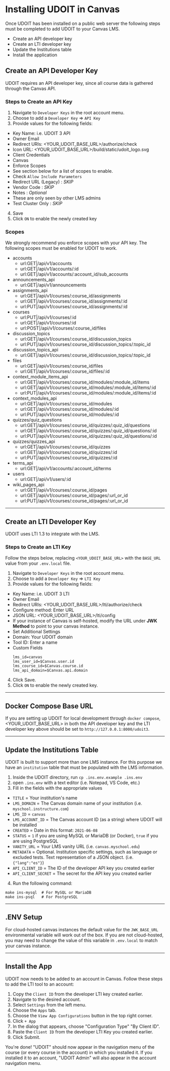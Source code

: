 # Installing UDOIT in Canvas
Once UDOIT has been installed on a public web server the following steps must be completed to add UDOIT to your Canvas LMS.
* Create an API developer key
* Create an LTI developer key
* Update the Institutions table
* Install the application

## Create an API Developer Key
UDOIT requires an API developer key, since all course data is gathered through the Canvas API.

### Steps to Create an API Key
1. Navigate to `Developer Keys` in the root account menu.
2. Choose to add a `Developer Key` => `API Key`
3. Provide values for the following fields:
* Key Name: i.e. UDOIT 3 API
* Owner Email
* Redirect URIs: <YOUR_UDOIT_BASE_URL>/authorize/check
* Icon URL: <YOUR_UDOIT_BASE_URL>/build/static/udoit_logo.svg
* Client Credentials
* Canvas
* Enforce Scopes
* See section below for a list of scopes to enable.
* Check `Allow Include Parameters`
* Redirect URL (Legacy) : *SKIP*
* Vendor Code : *SKIP*
* Notes : *Optional*
* These are only seen by other LMS admins
* Test Cluster Only : *SKIP*
4. Save
5. Click `ON` to enable the newly created key

### Scopes
We strongly recommend you enforce scopes with your API key. The following scopes must be enabled for UDOIT to work.

* accounts
  * url:GET|/api/v1/accounts
  * url:GET|/api/v1/accounts/:id
  * url:GET|/api/v1/accounts/:account_id/sub_accounts
* announcements_api
  * url:GET|/api/v1/announcements
* assignments_api
  * url:GET|/api/v1/courses/:course_id/assignments
  * url:GET|/api/v1/courses/:course_id/assignments/:id
  * url:PUT|/api/v1/courses/:course_id/assignments/:id
* courses
  * url:PUT|/api/v1/courses/:id
  * url:GET|/api/v1/courses/:id
  * url:POST|/api/v1/courses/:course_id/files
* discussion_topics
  * url:GET|/api/v1/courses/:course_id/discussion_topics
  * url:PUT|/api/v1/courses/:course_id/discussion_topics/:topic_id
* discussion_topics_api
  * url:GET|/api/v1/courses/:course_id/discussion_topics/:topic_id
* files
  * url:GET|/api/v1/courses/:course_id/files
  * url:GET|/api/v1/courses/:course_id/files/:id
* context_module_items_api
  * url:GET|/api/v1/courses/:course_id/modules/:module_id/items
  * url:GET|/api/v1/courses/:course_id/modules/:module_id/items/:id
  * url:PUT|/api/v1/courses/:course_id/modules/:module_id/items/:id
* context_modules_api
  * url:GET|/api/v1/courses/:course_id/modules
  * url:GET|/api/v1/courses/:course_id/modules/:id
  * url:PUT|/api/v1/courses/:course_id/modules/:id
* quizzes/quiz_questions
  * url:GET|/api/v1/courses/:course_id/quizzes/:quiz_id/questions
  * url:GET|/api/v1/courses/:course_id/quizzes/:quiz_id/questions/:id
  * url:PUT|/api/v1/courses/:course_id/quizzes/:quiz_id/questions/:id
* quizzes/quizzes_api
  * url:GET|/api/v1/courses/:course_id/quizzes
  * url:GET|/api/v1/courses/:course_id/quizzes/:id
  * url:PUT|/api/v1/courses/:course_id/quizzes/:id
* terms_api
  * url:GET|/api/v1/accounts/:account_id/terms
* users
  * url:GET|/api/v1/users/:id
* wiki_pages_api
  * url:GET|/api/v1/courses/:course_id/pages
  * url:GET|/api/v1/courses/:course_id/pages/:url_or_id
  * url:PUT|/api/v1/courses/:course_id/pages/:url_or_id

---
## Create an LTI Developer Key
UDOIT uses LTI 1.3 to integrate with the LMS.

### Steps to Create an LTI Key
Follow the steps below, replacing `<YOUR_UDOIT_BASE_URL>` with the `BASE_URL` value from your `.env.local` file.

1. Navigate to `Developer Keys` in the root account menu.
2. Choose to add a `Developer Key` => `LTI Key`
3. Provide values for the following fields:
* Key Name: i.e. UDOIT 3 LTI
* Owner Email
* Redirect URIs: <YOUR_UDOIT_BASE_URL>/lti/authorize/check
* Configure method: Enter URL
* JSON URL: <YOUR_UDOIT_BASE_URL>/lti/config
* If your instance of Canvas is self-hosted, modify the URL under **JWK Method** to point to your canvas instance.
* Set Additional Settings
* Domain: Your UDOIT domain
* Tool ID: Enter a name
* Custom Fields
	```
	lms_id=canvas
	lms_user_id=$Canvas.user.id
	lms_course_id=$Canvas.course.id
	lms_api_domain=$Canvas.api.domain
	```
4. Click Save.
5. Click `ON` to enable the newly created key.

---
## Docker Compose Base URL
If you are setting up UDOIT for local development through `docker compose`, <YOUR_UDOIT_BASE_URL> in both the API developer key and the LTI developer key above should be set to `http://127.0.0.1:8000/udoit3`.

---
## Update the Institutions Table
UDOIT is built to support more than one LMS instance. For this purpose we have an `institution` table that must be populated with the LMS information.

1. Inside the UDOIT directory, run `cp .ins.env.example .ins.env`
2. open `.ins.env` with a text editor (i.e. Notepad, VS Code, etc.)
3. Fill in the fields with the appropriate values
- `TITLE` = Your institution's name
- `LMS_DOMAIN` = The Canvas domain name of your institution (i.e. `myschool.instructure.com`)
- `LMS_ID` = `canvas`
- `LMS_ACCOUNT_ID` = The Canvas account ID (as a string) where UDOIT will be installed
- `CREATED` = Date in this format: `2021-06-08`
- `STATUS` = `1` if you are using MySQL or MariaDB (or Docker), `true` if you are using PostgreSQL
- `VANITY_URL` = Your LMS vanity URL (i.e. `canvas.myschool.edu`)
- `METADATA` = Optional. Institution specific settings, such as language or excluded tests. Text representation of a JSON object. (i.e. `{"lang":"es"}`)
- `API_CLIENT_ID` = The ID of the developer API key you created earlier
- `API_CLIENT_SECRET` = The secret for the API key you created earlier

4. Run the following command:
```
make ins-mysql	# For MySQL or MariaDB
make ins-psql	# For PostgreSQL
```

---
## .ENV Setup
For cloud-hosted canvas instances the default value for the `JWK_BASE_URL` environmental variable will work out of the box. If you are not cloud-hosted, you may need to change the value of this variable in `.env.local` to match your canvas instance.

---
## Install the App
UDOIT now needs to be added to an account in Canvas. Follow these steps to add the LTI tool to an account:
1. Copy the `Client ID` from the developer LTI key created earlier.
2. Navigate to the desired account.
3. Select `Settings` from the left menu.
4. Choose the `Apps` tab.
5. Choose the `View App Configurations` button in the top right corner.
6. Click `+ App`
7. In the dialog that appears, choose "Configuration Type" "By Client ID".
8. Paste the `Client ID` from the developer LTI Key you created earlier.
9. Click Submit.

You're done!  "UDOIT" should now appear in the navigation menu of the course (or every course in the account) in which you installed it.  If you installed it to an account, "UDOIT Admin" will also appear in the account navigation menu.
